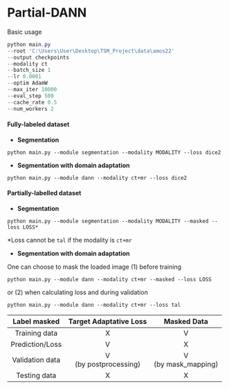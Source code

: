 # Partial-DANN

Basic usage
```powershell
python main.py 
--root 'C:\Users\User\Desktop\TSM_Project\data\amos22' 
--output checkpoints 
--modality ct 
--batch_size 1 
--lr 0.0001 
--optim AdamW 
--max_iter 10000  
--eval_step 500 
--cache_rate 0.5 
--num_workers 2 
```

#### Fully-labeled dataset
* **Segmentation**
```
python main.py --module segmentation --modality MODALITY --loss dice2
``` 

* **Segmentation with domain adaptation**
```
python main.py --module dann --modality ct+mr --loss dice2
```

#### Partially-labelled dataset
* **Segmentation**
```
python main.py --module segmentation --modality MODALITY --masked --loss LOSS*
``` 
*Loss cannot be `tal` if the modality is `ct+mr`

* **Segmentation with domain adaptation**

One can choose to mask the loaded image (1) before training
```
python main.py --module dann --modality ct+mr --masked --loss LOSS
```
or (2) when calculating loss and during validation
```
python main.py --module dann --modality ct+mr --loss tal
```

|   Label masked  |   Target Adaptative Loss  |       Masked Data       |
|:---------------:|:-------------------------:|:-----------------------:|
|  Training data  |             X             |            V            |
| Prediction/Loss |             V             |            X            |
| Validation data | V <br>(by postprocessing) | V <br>(by mask_mapping) |
|   Testing data  |             X             |            X            |